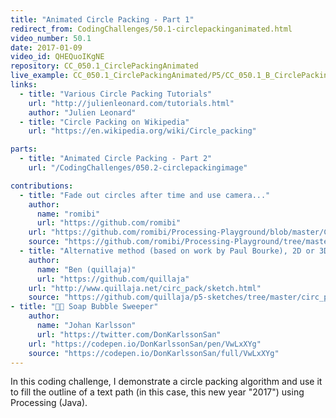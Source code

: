 ```yaml
---
title: "Animated Circle Packing - Part 1"
redirect_from: CodingChallenges/50.1-circlepackinganimated.html
video_number: 50.1
date: 2017-01-09
video_id: QHEQuoIKgNE
repository: CC_050.1_CirclePackingAnimated
live_example: CC_050.1_CirclePackingAnimated/P5/CC_050.1_B_CirclePackingAnimatedText
links:
  - title: "Various Circle Packing Tutorials"
    url: "http://julienleonard.com/tutorials.html"
    author: "Julien Leonard"
  - title: "Circle Packing on Wikipedia"
    url: "https://en.wikipedia.org/wiki/Circle_packing"

parts:
  - title: "Animated Circle Packing - Part 2"
    url: "/CodingChallenges/050.2-circlepackingimage"

contributions:
  - title: "Fade out circles after time and use camera..."
    author:
      name: "romibi"
      url: "https://github.com/romibi"
    url: "https://github.com/romibi/Processing-Playground/blob/master/CC_050_2_CirclePackingImage/CC_050_2_CirclePackingImage.gif"
    source: "https://github.com/romibi/Processing-Playground/tree/master/CC_050_2_CirclePackingImage"
  - title: "Alternative method (based on work by Paul Bourke), 2D or 3D display."
    author:
      name: "Ben (quillaja)"
      url: "https://github.com/quillaja"
    url: "http://www.quillaja.net/circ_pack/sketch.html"
    source: "https://github.com/quillaja/p5-sketches/tree/master/circ_pack"
- title: "🧼🧽 Soap Bubble Sweeper"
    author:
      name: "Johan Karlsson"
      url: "https://twitter.com/DonKarlssonSan"
    url: "https://codepen.io/DonKarlssonSan/pen/VwLxXYg"
    source: "https://codepen.io/DonKarlssonSan/full/VwLxXYg"
---
```


In this coding challenge, I demonstrate a circle packing algorithm and use it to fill the outline of a text path (in this case, this new year "2017") using Processing (Java).
